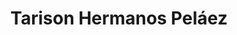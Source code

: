 ---
title: "Tarison Hermanos Peláez"
url: /portillo/tarison-hermanos-pelaez/
shop: Autowerkstatt
---